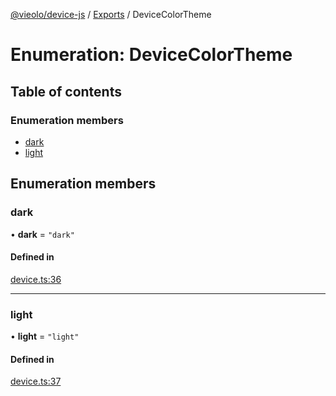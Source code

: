 [@vieolo/device-js](../README.md) / [Exports](../modules.md) / DeviceColorTheme

# Enumeration: DeviceColorTheme

## Table of contents

### Enumeration members

- [dark](DeviceColorTheme.md#dark)
- [light](DeviceColorTheme.md#light)

## Enumeration members

### dark

• **dark** = `"dark"`

#### Defined in

[device.ts:36](https://github.com/Vieolo/device-js/blob/ffdd98c/src/device.ts#L36)

___

### light

• **light** = `"light"`

#### Defined in

[device.ts:37](https://github.com/Vieolo/device-js/blob/ffdd98c/src/device.ts#L37)
